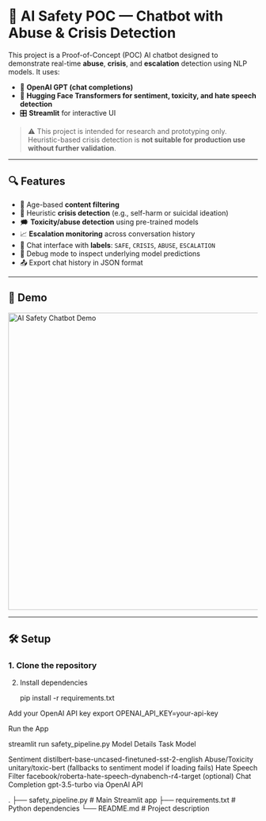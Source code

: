 # 🤖 AI Safety POC — Chatbot with Abuse & Crisis Detection

This project is a Proof-of-Concept (POC) AI chatbot designed to demonstrate real-time **abuse**, **crisis**, and **escalation** detection using NLP models. It uses:

- 🧠 **OpenAI GPT (chat completions)**  
- 🤗 **Hugging Face Transformers for sentiment, toxicity, and hate speech detection**  
- 🎛️ **Streamlit** for interactive UI

> ⚠️ This project is intended for research and prototyping only. Heuristic-based crisis detection is **not suitable for production use without further validation**.

---

## 🔍 Features

- 🔐 Age-based **content filtering**
- 🚨 Heuristic **crisis detection** (e.g., self-harm or suicidal ideation)
- 🗯️ **Toxicity/abuse detection** using pre-trained models
- 📈 **Escalation monitoring** across conversation history
- 💬 Chat interface with **labels**: `SAFE`, `CRISIS`, `ABUSE`, `ESCALATION`
- 🧪 Debug mode to inspect underlying model predictions
- 📤 Export chat history in JSON format

---

## 📸 Demo

<img src="https://user-images.githubusercontent.com/your-screenshot-url" width="600" alt="AI Safety Chatbot Demo" />

---

## 🛠️ Setup

### 1. Clone the repository

2. Install dependencies

    pip install -r requirements.txt

Add your OpenAI API key
export OPENAI_API_KEY=your-api-key

Run the App

streamlit run safety_pipeline.py
Model Details
Task	Model

Sentiment	distilbert-base-uncased-finetuned-sst-2-english
Abuse/Toxicity	unitary/toxic-bert (fallbacks to sentiment model if loading fails)
Hate Speech Filter	facebook/roberta-hate-speech-dynabench-r4-target (optional)
Chat Completion	gpt-3.5-turbo via OpenAI API

.
├── safety_pipeline.py       # Main Streamlit app
├── requirements.txt         # Python dependencies
└── README.md                # Project description



